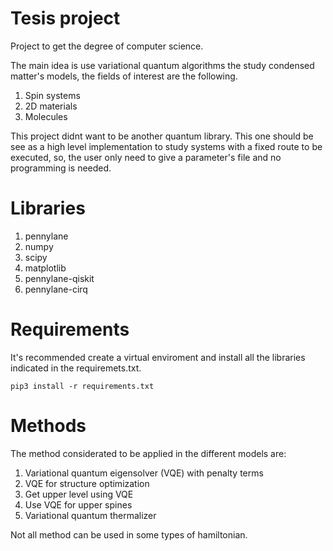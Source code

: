# Tesis project
Project to get the degree of computer science.

The main idea is use variational quantum algorithms the study condensed matter's models,
the fields of interest are the following.
1. Spin systems
2. 2D materials
3. Molecules

This project didnt want to be another quantum library. This one should be see as a high level
implementation to study systems with a fixed route to be executed, so, the user only need to give 
a parameter's file and no programming is needed. 

# Libraries
1. pennylane
2. numpy
3. scipy
4. matplotlib
5. pennylane-qiskit
6. pennylane-cirq

# Requirements
It's recommended create a virtual enviroment and install all the libraries indicated in the requiremets.txt. 

``` pip3 install -r requirements.txt ```

# Methods
The method considerated to be applied in the different models are:
1. Variational quantum eigensolver (VQE) with penalty terms
2. VQE for structure optimization
3. Get upper level using VQE
4. Use VQE for upper spines
5. Variational quantum thermalizer

Not all method can be used in some types of hamiltonian.